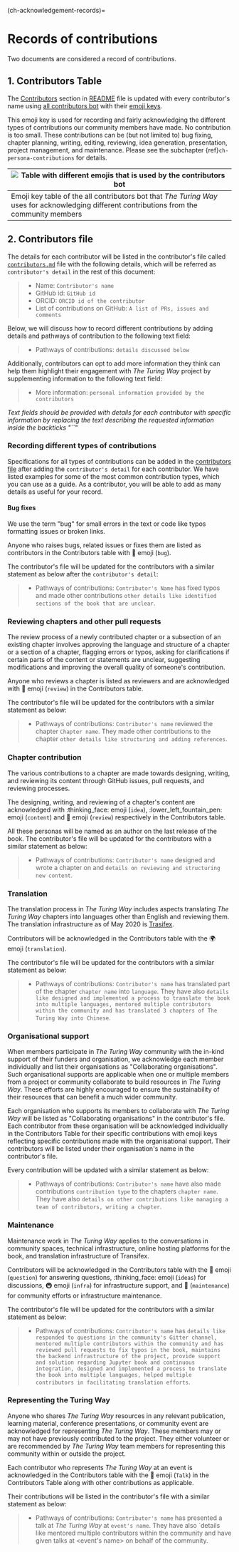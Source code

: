 (ch-acknowledgement-records)=
# Records of contributions

Two documents are considered a record of contributions.

## 1. Contributors Table

The [Contributors](https://github.com/alan-turing-institute/the-turing-way#contributors) section in [README](https://github.com/alan-turing-institute/the-turing-way/blob/master/README.md) file is updated with every contributor's name using [all contributors bot](https://allcontributors.org/) with their [emoji keys](https://allcontributors.org/docs/en/emoji-key).

This emoji key is used for recording and fairly acknowledging the different types of contributions our community members have made.
No contribution is too small.
These contributions can be (but not limited to) bug fixing, chapter planning, writing, editing, reviewing, idea generation, presentation, project management, and maintenance.
Please see the subchapter {ref}`ch-persona-contributions` for details.

| ![Table with different emojis that is used by the contributors bot](../figures/allcontributorsbot-emoji.png) |
|----------------------------------------------|
| Emoji key table of the all contributors bot that _The Turing Way_ uses for acknowledging different contributions from the community members |

## 2. Contributors file

The details for each contributor will be listed in the contributor's file called [`contributors.md`](https://github.com/alan-turing-institute/the-turing-way/blob/master/contributors.md) file with the following details, which will be referred as `contributor's detail` in the rest of this document:

> * Name: `Contributor's name`
> * GitHub id: `GitHub id`
> * ORCID: `ORCID id of the contributor`
> * List of contributions on GitHub: `A list of PRs, issues and comments`

Below, we will discuss how to record different contributions by adding details and pathways of contribution to the following text field:
> * Pathways of contributions: `details discussed below`

Additionally, contributors can opt to add more information they think can help them highlight their engagement with _The Turing Way_ project by supplementing information to the following text field:
> * More information: `personal information provided by the contributors`

*Text fields should be provided with details for each contributor with specific information by replacing the text describing the requested information inside the backticks "``"*

### Recording different types of contributions

Specifications for all types of contributions can be added in the [contributors file](https://github.com/alan-turing-institute/the-turing-way/blob/master/contributors.md) after adding the `contributor's detail` for each contributor.
We have listed examples for some of the most common contribution types, which you can use as a guide.
As a contributor, you will be able to add as many details as useful for your record.

#### Bug fixes

We use the term "bug" for small errors in the text or code like typos formatting issues or broken links.

Anyone who raises bugs, related issues or fixes them are listed as contributors in the Contributors table with  :bug: emoji (`bug`).

The contributor's file will be updated for the contributors with a similar statement as below after the `contributor's detail`:
> * Pathways of contributions: `Contributor's Name` has fixed typos and made other contributions `other details like identified sections of the book that are unclear`.

### Reviewing chapters and other pull requests

The review process of a newly contributed chapter or a subsection of an existing chapter involves approving the language and structure of a chapter or a section of a chapter, flagging errors or typos, asking for clarifications if certain parts of the content or statements are unclear, suggesting modifications and improving the overall quality of someone's contribution.

Anyone who reviews a chapter is listed as reviewers and are acknowledged with :eyes: emoji (`review`) in the Contributors table.

The contributor's file will be updated for the contributors with a similar statement as below:
> * Pathways of contributions: `Contributor's name` reviewed the chapter `Chapter name`. They made other contributions to the chapter `other details like structuring and adding references`.

### Chapter contribution

The various contributions to a chapter are made towards designing, writing, and reviewing its content through GitHub issues, pull requests, and reviewing processes.

The designing, writing, and reviewing of a chapter's content are acknowledged with :thinking_face: emoji (`idea`), :lower_left_fountain_pen: emoji (`content`) and :eyes: emoji (`review`) respectively in the Contributors table.

All these personas will be named as an author on the last release of the book.
The contributor's file will be updated for the contributors with a similar statement as below:
> * Pathways of contributions: `Contributor's name` designed and wrote a chapter on <chapter name> and `details on reviewing and structuring new content`.

### Translation

The translation process in _The Turing Way_ includes aspects translating _The Turing Way_ chapters into languages other than English and reviewing them.
The translation infrastructure as of May 2020 is [Trasifex](https://www.transifex.com/theturingway/theturingway/dashboard/).

Contributors will be acknowledged in the Contributors table with the :earth_africa: emoji (`translation`).

The contributor's file will be updated for the contributors with a similar statement as below:
> * Pathways of contributions: `Contributor's name` has translated part of the chapter `chapter name` into `language`. They have also `details like designed and implemented a process to translate the book into multiple languages, mentored multiple contributors within the community and has translated 3 chapters of The Turing Way into Chinese`.

### Organisational support

When members participate in _The Turing Way_ community with the in-kind support of their funders and organisation, we acknowledge each member individually and list their organisations as "Collaborating organisations".
Such organisational supports are applicable when one or multiple members from a project or community collaborate to build resources in _The Turing Way_.
These efforts are highly encouraged to ensure the sustainability of their resources that can benefit a much wider community.

Each organisation who supports its members to collaborate with _The Turing Way_ will be listed as "Collaborating organisations" in the contributor's file.
Each contributor from these organisation will be acknowledged individually in the Contributors Table for their specific contributions with emoji keys reflecting specific contributions made with the organisational support.
Their contributors will be listed under their organisation's name in the contributor's file.

Every contribution will be updated with a similar statement as below:
> * Pathways of contributions: `Contributor's name` have also made contributions `contribution type` to the chapters `chapter name`. They have also `details on other contributions like managing a team of contributors, writing a chapter`.

### Maintenance

Maintenance work in _The Turing Way_ applies to the conversations in community spaces, technical infrastructure, online hosting platforms for the book, and translation infrastructure of Transifex.

Contributors will be acknowledged in the Contributors table with the :speech_balloon:
emoji (`question`) for answering questions, :thinking_face: emoji (`ideas`) for discussions, 🚇 emoji (`infra`) for infrastructure support, and 🚧 (`maintenance`) for community efforts or infrastructure maintenance.

The contributor's file will be updated for the contributors with a similar statement as below:
> * Pathways of contributions: `Contributor's name` has `details like responded to questions in the community's Gitter channel, mentored multiple contributors within the community and has reviewed pull requests to fix typos in the book, maintains the backend infrastructure of the project, provide support and solution regarding Jupyter book and continuous integration, designed and implemented a process to translate the book into multiple languages, helped multiple contributors in facilitating translation efforts`.  

### Representing the Turing Way

Anyone who shares _The Turing Way_ resources in any relevant publication, learning material, conference presentations, or community event are acknowledged for representing _The Turing Way_.
These members may or may not have previously contributed to the project.
They either volunteer or are recommended by _The Turing Way_ team members for representing this community within or outside the project.

Each contributor who represents _The Turing Way_ at an event is acknowledged in the Contributors table with the :loudspeaker: emoji (`Talk`) in the Contributors Table along with other contributions as applicable.

Their contributions will be listed in the contributor's file with a similar statement as below:
> * Pathways of contributions: `Contributor's name` has presented a talk at _The Turing Way_ at `event's name`. They have also `details like mentored multiple contributors within the community and have given talks at <event's name> on behalf of the community.
